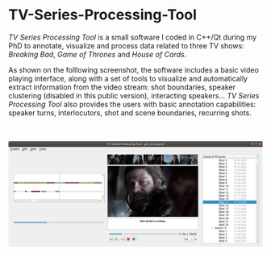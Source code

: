 # TV-Series-Processing-Tool

*TV Series Processing Tool* is a small software I coded in C++/Qt during my PhD to annotate, visualize and process data related to three TV shows: *Breaking Bad*, *Game of Thrones* and *House of Cards*.

As shown on the folllowing screenshot, the software includes a basic video playing interface, along with a set of tools to visualize and automatically extract information from the video stream: shot boundaries, speaker clustering (disabled in this public version), interacting speakers... *TV Series Processing Tool* also provides the users with basic annotation capabilities: speaker turns, interlocutors, shot and scene boundaries, recurring shots.
<br />
<br />
<br />
<p align="center">
<img src="./pictures/screenshot.png" data-canonical-src="TV Series Processing Tool">
</p>
<br />
<br />
<br />
